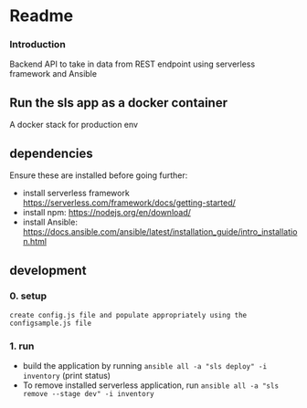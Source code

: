 # **Readme**

### **Introduction**

Backend API to take in data from REST endpoint using serverless framework and Ansible

## Run the sls app as a docker container

A docker stack for production env

## dependencies

Ensure these are installed before going further:

- install serverless framework https://serverless.com/framework/docs/getting-started/
- install npm: https://nodejs.org/en/download/
- install Ansible: https://docs.ansible.com/ansible/latest/installation_guide/intro_installation.html

## development

### 0. setup

    create config.js file and populate appropriately using the configsample.js file

### 1. run

- build the application by running `ansible all -a "sls deploy" -i inventory` (print status)
- To remove installed serverless application, run `ansible all -a "sls remove --stage dev" -i inventory`
